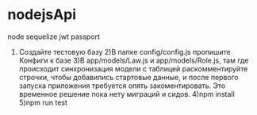 # nodejsApi
node sequelize jwt passport
1) Создайте тестовую базу
2)В папке config/config.js пропишите Конфиги к базе
3)В app/models/Law.js и app/models/Role.js, там где происходит синхронизация модели с таблицей раскомментируйте строчки,
  чтобы добавились стартовые данные, и после первого запуска приложения требуется опять закоментировать.
  Это временное решение пока нету миграций и сидов.
4)npm install
5)npm run test
